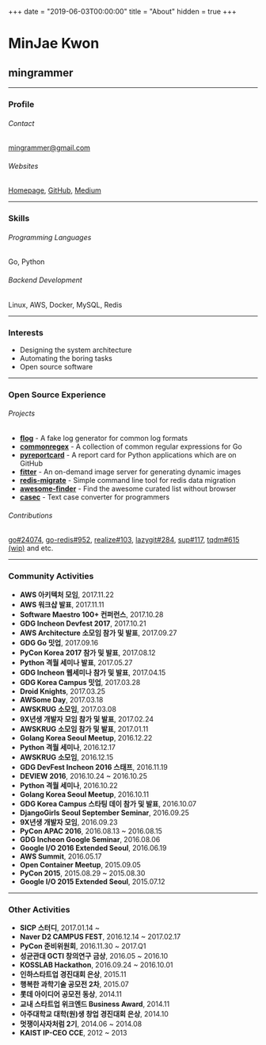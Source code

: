 +++
date = "2019-06-03T00:00:00"
title = "About"
hidden = true
+++

# MinJae Kwon

## mingrammer

---

### Profile

###### Contact

[mingrammer@gmail.com](mingrammer@gmail.com)

###### Websites

[Homepage](https://mingrammer.com), [GitHub](https://github.com/mingrammer), [Medium](https://medium.com/@mingrammer)

---

### Skills

###### Programming Languages
    
Go, Python

###### Backend Development

Linux, AWS, Docker, MySQL, Redis

---

### Interests

- Designing the system architecture
- Automating the boring tasks
- Open source software

---

### Open Source Experience

###### Projects

- **[flog](https://github.com/mingrammer/flog)** - A fake log generator for common log formats
- **[commonregex](https://github.com/mingrammer/commonregex)** - A collection of common regular expressions for Go
- **[pyreportcard](https://github.com/mingrammer/pyreportcard)** - A report card for Python applications which are on GitHub
- **[fitter](https://github.com/mingrammer/fitter)** - An on-demand image server for generating dynamic images
- **[redis-migrate](https://github.com/mingrammer/redis-migrate)** - Simple command line tool for redis data migration
- **[awesome-finder](https://github.com/mingrammer/awesome-finder)** - Find the awesome curated list without browser
- **[casec](https://github.com/mingrammer/casec)** - Text case converter for programmers

###### Contributions

[go#24074](https://github.com/golang/go/pull/24074), [go-redis#952](https://github.com/go-redis/redis/pull/952), [realize#103](https://github.com/oxequa/realize/pull/103), [lazygit#284](https://github.com/jesseduffield/lazygit/pull/284), [sup#117](https://github.com/pressly/sup/pull/117), [tqdm#615 (wip)](https://github.com/tqdm/tqdm/pull/615) and etc.

---

### Community Activities
* **AWS 아키텍처 모임**, 2017.11.22
* **AWS 워크샵 발표**, 2017.11.11
* **Software Maestro 100+ 컨퍼런스**, 2017.10.28
* **GDG Incheon Devfest 2017**, 2017.10.21
* **AWS Architecture 소모임 참가 및 발표**, 2017.09.27
* **GDG Go 밋업**, 2017.09.16
* **PyCon Korea 2017 참가 및 발표**, 2017.08.12
* **Python 격월 세미나 발표**, 2017.05.27
* **GDG Incheon 웹세미나 참가 및 발표**, 2017.04.15
* **GDG Korea Campus 밋업**, 2017.03.28
* **Droid Knights**, 2017.03.25
* **AWSome Day**, 2017.03.18
* **AWSKRUG 소모임**, 2017.03.08
* **9X년생 개발자 모임 참가 및 발표**, 2017.02.24
* **AWSKRUG 소모임 참가 및 발표**, 2017.01.11
* **Golang Korea Seoul Meetup**, 2016.12.22
* **Python 격월 세미나**, 2016.12.17
* **AWSKRUG 소모임**, 2016.12.15
* **GDG DevFest Incheon 2016 스태프**, 2016.11.19
* **DEVIEW 2016**, 2016.10.24 ~ 2016.10.25
* **Python 격월 세미나**, 2016.10.22
* **Golang Korea Seoul Meetup**, 2016.10.11
* **GDG Korea Campus 스타팅 데이 참가 및 발표**, 2016.10.07
* **DjangoGirls Seoul September Seminar**, 2016.09.25
* **9X년생 개발자 모임**, 2016.09.23
* **PyCon APAC 2016**, 2016.08.13 ~ 2016.08.15
* **GDG Incheon Google Seminar**, 2016.08.06
* **Google I/O 2016 Extended Seoul**, 2016.06.19
* **AWS Summit**, 2016.05.17
* **Open Container Meetup**, 2015.09.05
* **PyCon 2015**, 2015.08.29 ~ 2015.08.30
* **Google I/O 2015 Extended Seoul**, 2015.07.12

---

### Other Activities
* **SICP 스터디**, 2017.01.14 ~
* **Naver D2 CAMPUS FEST**, 2016.12.14 ~ 2017.02.17
* **PyCon 준비위원회**, 2016.11.30 ~ 2017.Q1
* **성균관대 GCTI 창의연구 금상**, 2016.05 ~ 2016.10
* **KOSSLAB Hackathon**, 2016.09.24 ~ 2016.10.01
* **인하스타트업 경진대회 은상**, 2015.11
* **행복한 과학기술 공모전 2차**, 2015.07
* **롯데 아이디어 공모전 동상**, 2014.11
* **교내 스타트업 위크엔드 Business Award**, 2014.11
* **아주대학교 대학(원)생 창업 경진대회 은상**, 2014.10
* **멋쟁이사자처럼 2기**, 2014.06 ~ 2014.08
* **KAIST IP-CEO CCE**, 2012 ~ 2013
